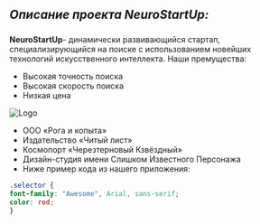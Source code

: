 ## *Описание проекта NeuroStartUp:*

###
**NeuroStartUp**- динамически развивающийся стартап,
специализирующийся на поиске с использованием 
новейших технологий искусственного интеллекта.
Наши премущества:
* Высокая точность поиска
* Высокая скорость поиска
* Низкая цена 

![Logo](https://camo.githubusercontent.com/79ee96a8b8fa098c44d1ca302006f24d008408a1c22fc13260437214d705a23d/68747470733a2f2f6e65746f6c6f67792d636f64652e6769746875622e696f2f6769742d686f6d65776f726b732f696e74726f64756374696f6e2f6173736574732f6c6f676f2e706e67)
* ООО «Рога и копыта»
* Издательство «Читый лист»
* Космопорт «Черезтерновый Кзвёздный»
* Дизайн-студия имени Слишком Известного Персонажа
* Ниже пример кода из нашего приложения:

```css
.selector {
font-family: "Awesome", Arial, sans-serif;
color: red;
}